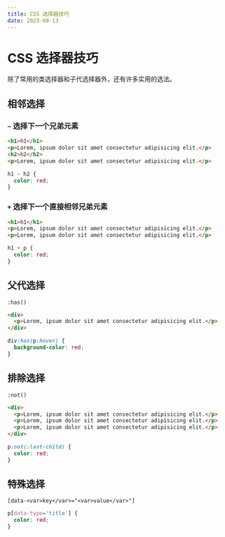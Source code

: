 ```yaml
---
title: CSS 选择器技巧
date: 2023-08-13
---
```


# CSS 选择器技巧

除了常用的类选择器和子代选择器外，还有许多实用的选法。

## 相邻选择

### `~` 选择下一个兄弟元素

```html
<h1>h1</h1>
<p>Lorem, ipsum dolor sit amet consectetur adipisicing elit.</p>
<h2>h2</h2>
<p>Lorem, ipsum dolor sit amet consectetur adipisicing elit.</p>
```

```css
h1 ~ h2 {
  color: red;
}
```

### `+` 选择下一个直接相邻兄弟元素

```html
<h1>h1</h1>
<p>Lorem, ipsum dolor sit amet consectetur adipisicing elit.</p>
<p>Lorem, ipsum dolor sit amet consectetur adipisicing elit.</p>
```

```css
h1 + p {
  color: red;
}
```

## 父代选择

`:has()`

```html
<div>
  <p>Lorem, ipsum dolor sit amet consectetur adipisicing elit.</p>
</div>
```

```css
div:has(p:hover) {
  background-color: red;
}
```

## 排除选择

`:not()`

```html
<div>
  <p>Lorem, ipsum dolor sit amet consectetur adipisicing elit.</p>
  <p>Lorem, ipsum dolor sit amet consectetur adipisicing elit.</p>
  <p>Lorem, ipsum dolor sit amet consectetur adipisicing elit.</p>
</div>
```

```css
p:not(:last-child) {
  color: red;
}
```

## 特殊选择

`[data-<var>key</var>="<var>value</var>"]`

```css
p[data-type='title'] {
  color: red;
}
```

